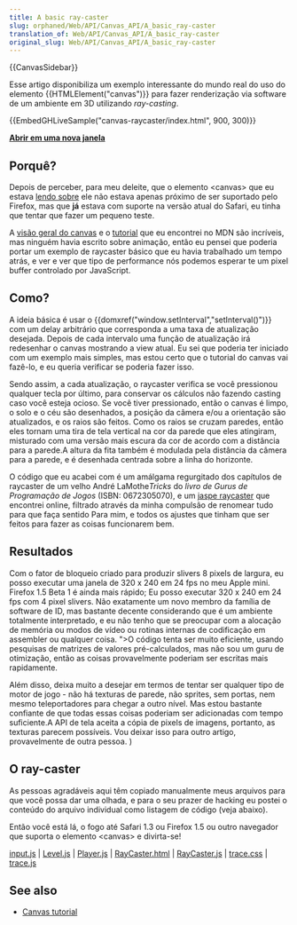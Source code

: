 ```yaml
---
title: A basic ray-caster
slug: orphaned/Web/API/Canvas_API/A_basic_ray-caster
translation_of: Web/API/Canvas_API/A_basic_ray-caster
original_slug: Web/API/Canvas_API/A_basic_ray-caster
---
```

{{CanvasSidebar}}

Esse artigo disponibiliza um exemplo interessante do mundo real do uso do elemento {{HTMLElement("canvas")}} para fazer renderização via software de um ambiente em 3D utilizando _ray-casting_.

{{EmbedGHLiveSample("canvas-raycaster/index.html", 900, 300)}}

**[Abrir em uma nova janela](http://mdn.github.io/canvas-raycaster/)**

## Porquê?

Depois de perceber, para meu deleite, que o elemento \<canvas> que eu estava [lendo sobre](http://www.whatwg.org/specs/web-apps/current-work/#dynamic) ele não estava apenas próximo de ser suportado pelo Firefox, mas que **já** estava com suporte na versão atual do Safari, eu tinha que tentar que fazer um pequeno teste.

A [visão geral do canvas](/pt-BR/docs/Web/API/Canvas_API) e o [tutorial](/pt-BR/docs/Canvas_tutorial) que eu encontrei no MDN são incríveis, mas ninguém havia escrito sobre animação, então eu pensei que poderia portar um exemplo de raycaster básico que eu havia trabalhado um tempo atrás, e ver e ver que tipo de performance nós podemos esperar te um pixel buffer controlado por JavaScript.

## Como?

A ideia básica é usar o {{domxref("window.setInterval","setInterval()")}} com um delay arbitrário que corresponda a uma taxa de atualização desejada. Depois de cada intervalo uma função de atualização irá redesenhar o canvas mostrando a view atual. Eu sei que poderia ter iniciado com um exemplo mais simples, mas estou certo que o tutorial do canvas vai fazê-lo, e eu queria verificar se poderia fazer isso.

Sendo assim, a cada atualização, o raycaster verifica se você pressionou qualquer tecla por último, para conservar os cálculos não fazendo casting caso você esteja ocioso. Se você tiver pressionado, então o canvas é limpo, o solo e o céu são desenhados, a posição da câmera e/ou a orientação são atualizados, e os raios são feitos. Como os raios se cruzam paredes, então eles tornam uma tira de tela vertical na cor da parede que eles atingiram, misturado com uma versão mais escura da cor de acordo com a distância para a parede.A altura da fita também é modulada pela distância da câmera para a parede, e é desenhada centrada sobre a linha do horizonte.

O código que eu acabei com é um amálgama regurgitado dos capítulos de raycaster de um velho André LaMothe*Tricks* do _livro de Gurus de Programação de Jogos_ (ISBN: 0672305070), e um [jaspe raycaster](http://www.shinelife.co.uk/java-maze/) que encontrei online, filtrado através da minha compulsão de renomear tudo para que faça sentido Para mim, e todos os ajustes que tinham que ser feitos para fazer as coisas funcionarem bem.

## Resultados

Com o fator de bloqueio criado para produzir slivers 8 pixels de largura, eu posso executar uma janela de 320 x 240 em 24 fps no meu Apple mini. Firefox 1.5 Beta 1 é ainda mais rápido; Eu posso executar 320 x 240 em 24 fps com 4 pixel slivers. Não exatamente um novo membro da família de software de ID, mas bastante decente considerando que é um ambiente totalmente interpretado, e eu não tenho que se preocupar com a alocação de memória ou modos de vídeo ou rotinas internas de codificação em assembler ou qualquer coisa.
">O código tenta ser muito eficiente, usando pesquisas de matrizes de valores pré-calculados, mas não sou um guru de otimização, então as coisas provavelmente poderiam ser escritas mais rapidamente.

Além disso, deixa muito a desejar em termos de tentar ser qualquer tipo de motor de jogo - não há texturas de parede, não sprites, sem portas, nem mesmo teleportadores para chegar a outro nível. Mas estou bastante confiante de que todas essas coisas poderiam ser adicionadas com tempo suficiente.A API de tela aceita a cópia de pixels de imagens, portanto, as texturas parecem possíveis. Vou deixar isso para outro artigo, provavelmente de outra pessoa. )

## O ray-caster

As pessoas agradáveis ​​aqui têm copiado manualmente meus arquivos para que você possa dar uma olhada, e para o seu prazer de hacking eu postei o conteúdo do arquivo individual como listagem de código (veja abaixo).

Então você está lá, o fogo até Safari 1.3 ou Firefox 1.5 ou outro navegador que suporta o elemento \<canvas> e divirta-se!

[input.js](https://github.com/mdn/canvas-raycaster/blob/master/input.js) | [Level.js](https://github.com/mdn/canvas-raycaster/blob/master/Level.js) | [Player.js](https://github.com/mdn/canvas-raycaster/blob/master/Player.js) | [RayCaster.html](https://github.com/mdn/canvas-raycaster/blob/master/index.html) | [RayCaster.js](https://github.com/mdn/canvas-raycaster/blob/master/RayCaster.js) | [trace.css](https://github.com/mdn/canvas-raycaster/blob/master/trace.css) | [trace.js](https://github.com/mdn/canvas-raycaster/blob/master/trace.js)

## See also

- [Canvas tutorial](/pt-BR/docs/Web/API/Canvas_API/Tutorial)
